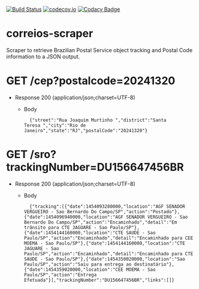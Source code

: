 [![Build Status](https://travis-ci.org/jfelipesp/correios-scraper.svg?branch=master)](https://travis-ci.org/jfelipesp/correios-scraper)
[![codecov.io](https://codecov.io/github/jfelipesp/correios-scraper/coverage.svg?branch=master)](https://codecov.io/github/jfelipesp/correios-scraper?branch=master)
[![Codacy Badge](https://api.codacy.com/project/badge/grade/6aab9d1734054ff6a0c7dc0ceb2c6dfc)](https://www.codacy.com/app/jfelipesp/correios-scraper)

# correios-scraper
Scraper to retrieve Brazilian Postal Service object tracking and Postal Code information to a JSON output.

# GET /cep?postalcode=20241320
+ Response 200 (application/json;charset=UTF-8)

    + Body

            {"street":"Rua Joaquim Murtinho ","district":"Santa Teresa ","city":"Rio de Janeiro","state":"RJ","postalCode":"20241320"}


# GET /sro?trackingNumber=DU156647456BR

+ Response 200 (application/json;charset=UTF-8)

    + Body

            {"tracking":[{"date":1454093280000,"location":"AGF SENADOR VERGUEIRO - Sao Bernardo Do Campo/SP","action":"Postado"},{"date":1454096940000,"location":"AGF SENADOR VERGUEIRO - Sao Bernardo Do Campo/SP","action":"Encaminhado","detail":"Em trânsito para CTE JAGUARE - Sao Paulo/SP"},{"date":1454144160000,"location":"CTE SAUDE - Sao Paulo/SP","action":"Encaminhado","detail":"Encaminhado para CEE MOEMA - Sao Paulo/SP"},{"date":1454144160000,"location":"CTE JAGUARE - Sao Paulo/SP","action":"Encaminhado","detail":"Encaminhado para CTE SAUDE - Sao Paulo/SP"},{"date":1454350020000,"location":"Sao Paulo/SP","action":"Saiu para entrega ao destinatário"},{"date":1454359020000,"location":"CEE MOEMA - Sao Paulo/SP","action":"Entrega Efetuada"}],"trackingNumber":"DU156647456BR","links":[]}
